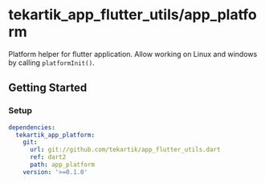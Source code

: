 # tekartik_app_flutter_utils/app_platform

Platform helper for flutter application. Allow working on Linux and windows by
calling `platformInit()`.

## Getting Started

### Setup

```yaml
dependencies:
  tekartik_app_platform:
    git:
      url: git://github.com/tekartik/app_flutter_utils.dart
      ref: dart2
      path: app_platform
    version: '>=0.1.0'
```
